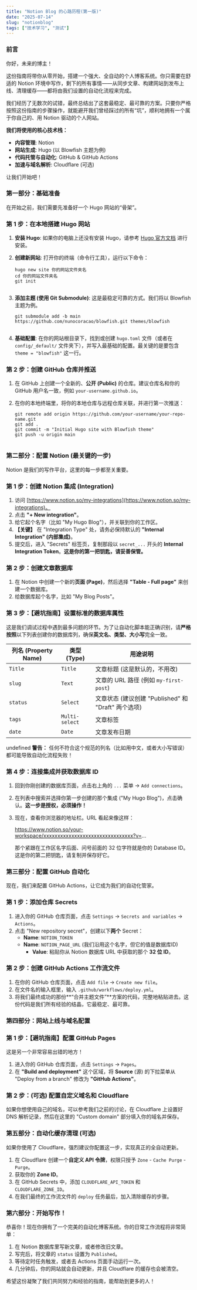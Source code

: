 ```yaml
---
title: "Notion Blog 的心路历程(第一版)"
date: "2025-07-14"
slug: "notionblog"
tags: ["技术学习", "测试"]
---
```

### **前言**


你好，未来的博主！


这份指南将带你从零开始，搭建一个强大、全自动的个人博客系统。你只需要在舒适的 Notion 环境中写作，剩下的所有事情——从同步文章、构建网站到发布上线、清理缓存——都将由我们设置的自动化流程来完成。


我们经历了无数次的试错，最终总结出了这套最稳定、最可靠的方案。只要你严格按照这份指南的步骤操作，就能避开我们曾经踩过的所有“坑”，顺利地拥有一个属于你自己的、用 Notion 驱动的个人网站。


**我们将使用的核心技术栈：**

- **内容管理**: Notion
- **网站生成**: Hugo (以 Blowfish 主题为例)
- **代码托管与自动化**: GitHub & GitHub Actions
- **加速与域名解析**: Cloudflare (可选)

让我们开始吧！


### **第一部分：基础准备**


在开始之前，我们需要先准备好一个 Hugo 网站的“骨架”。


### **第 1 步：在本地搭建 Hugo 网站**

1. **安装 Hugo**: 如果你的电脑上还没有安装 Hugo，请参考 [Hugo 官方文档](https://gohugo.io/installation/) 进行安装。
2. **创建新网站**: 打开你的终端（命令行工具），运行以下命令：

	```text
	hugo new site 你的网站文件夹名
	cd 你的网站文件夹名
	git init
	
	
	```

3. **添加主题 (使用 Git Submodule)**: 这是最稳定可靠的方式。我们将以 Blowfish 主题为例。

	```text
	git submodule add -b main https://github.com/nunocoracao/blowfish.git themes/blowfish
	
	
	```

4. **基础配置**: 在你的网站根目录下，找到或创建 `hugo.toml` 文件（或者在 `config/_default/` 文件夹下），并写入最基础的配置。最关键的是要包含 `theme = "blowfish"` 这一行。

### **第 2 步：创建 GitHub 仓库并推送**

1. 在 GitHub 上创建一个全新的、**公开 (Public)** 的仓库。建议仓库名和你的 GitHub 用户名一致，例如 `your-username.github.io`。
2. 在你的本地终端里，将你的本地仓库与远程仓库关联，并进行第一次推送：

	```text
	git remote add origin https://github.com/your-username/your-repo-name.git
	git add .
	git commit -m "Initial Hugo site with Blowfish theme"
	git push -u origin main
	
	
	```


### **第二部分：配置 Notion (最关键的一步)**


Notion 是我们的写作平台，这里的每一步都至关重要。


### **第 1 步：创建 Notion 集成 (Integration)**

1. 访问 [https://www.notion.so/my-integrations](https://www.notion.so/my-integrations)。
2. 点击 **"+ New integration"**。
3. 给它起个名字（比如 "My Hugo Blog"），并关联到你的工作区。
4. **【关键】** 在 "Integration Type" 处，请务必保持默认的 **"Internal Integration" (内部集成)**。
5. 提交后，进入 "Secrets" 标签页，复制那段以 `secret_...` 开头的 **Internal Integration Token**。**这是你的第一把钥匙，请妥善保管。**

### **第 2 步：创建文章数据库**

1. 在 Notion 中创建一个新的**页面 (Page)**，然后选择 **"Table - Full page"** 来创建一个数据库。
2. 给数据库起个名字，比如 "My Blog Posts"。

### **第 3 步：【避坑指南】设置标准的数据库属性**


这是我们调试过程中遇到最多问题的环节。为了让自动化脚本能正确识别，请**严格按照**以下列表创建你的数据库列，确保**英文名、类型、大小写**完全一致。


| **列名 (Property Name)** | **类型 (Type)**  | **用途说明**                               |
| ---------------------- | -------------- | -------------------------------------- |
| `Title`                | `Title`        | 文章标题 (这是默认的，不用改)                       |
| `slug`                 | `Text`         | 文章的 URL 路径 (例如 `my-first-post`)        |
| `status`               | `Select`       | 文章状态 (建议创建 "Published" 和 "Draft" 两个选项) |
| `tags`                 | `Multi-select` | 文章标签                                   |
| `date`                 | `Date`         | 文章发布日期                                 |

undefined
**警告：** 任何不符合这个规范的列名（比如用中文，或者大小写错误）都可能导致自动化流程失败！


### **第 4 步：连接集成并获取数据库 ID**

1. 回到你刚创建的数据库页面，点击右上角的 `...` 菜单 -> `Add connections`。
2. 在列表中搜索并选择你第一步创建的那个集成 ("My Hugo Blog")，点击确认。**这一步是授权，必须操作！**
3. 现在，查看你浏览器的地址栏。URL 看起来像这样：

	https://www.notion.so/your-workspace/xxxxxxxxxxxxxxxxxxxxxxxxxxxxxxxx?v=...


	那个紧跟在工作区名字后面、问号前面的 32 位字符就是你的 Database ID。这是你的第二把钥匙，请复制并保存好它。


### **第三部分：配置 GitHub 自动化**


现在，我们来配置 GitHub Actions，让它成为我们的自动化管家。


### **第 1 步：添加仓库 Secrets**

1. 进入你的 GitHub 仓库页面，点击 `Settings` -> `Secrets and variables` -> `Actions`。
2. 点击 "New repository secret"，创建以下**两个** Secret：
	- **Name**: `NOTION_TOKEN`
	- **Name**: `NOTION_PAGE_URL` (我们沿用这个名字，但它的值是数据库ID)
		- **Value**: 粘贴你从 Notion 数据库 URL 中获取的那个 **32 位 ID**。

### **第 2 步：创建 GitHub Actions 工作流文件**

1. 在你的 GitHub 仓库页面，点击 `Add file` -> `Create new file`。
2. 在文件名的输入框里，输入 `.github/workflows/deploy.yml`。
3. 将我们最终成功的那份**“合并主题文件”**方案的代码，完整地粘贴进去。这份代码是我们所有经验的结晶，它最稳定、最可靠。

### **第四部分：网站上线与域名配置**


### **第 1 步：【避坑指南】配置 GitHub Pages**


这是另一个非常容易出错的地方！

1. 进入你的 GitHub 仓库页面，点击 `Settings` -> `Pages`。
2. 在 **"Build and deployment"** 这个区域，将 **Source** (源) 的下拉菜单从 "Deploy from a branch" 修改为 **"GitHub Actions"**。

### **第 2 步：(可选) 配置自定义域名和 Cloudflare**


如果你想使用自己的域名，可以参考我们之前的讨论，在 Cloudflare 上设置好 DNS 解析记录，然后在这里的 "Custom domain" 部分填入你的域名并保存。


### **第五部分：自动化缓存清理 (可选)**


如果你使用了 Cloudflare，强烈建议你配置这一步，实现真正的全自动更新。

1. 在 Cloudflare 创建一个**自定义 API 令牌**，权限只授予 `Zone` - `Cache Purge` - `Purge`。
2. 获取你的 **Zone ID**。
3. 在 GitHub Secrets 中，添加 `CLOUDFLARE_API_TOKEN` 和 `CLOUDFLARE_ZONE_ID`。
4. 在我们最终的工作流文件的 `deploy` 任务最后，加入清除缓存的步骤。

### **第六部分：开始写作！**


恭喜你！现在你拥有了一个完美的自动化博客系统。你的日常工作流程将非常简单：

1. 在 Notion 数据库里写新文章，或者修改旧文章。
2. 写完后，将文章的 `status` 设置为 `Published`。
3. 等待定时任务触发，或者去 Actions 页面手动运行一次。
4. 几分钟后，你的网站就会自动更新，并且 Cloudflare 的缓存也会被清空。

希望这份凝聚了我们共同努力和经验的指南，能帮助到更多的人！

